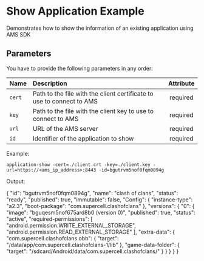 Show Application Example
========================

Demonstrates how to show the information of an existing application using AMS SDK

Parameters
-----

You have to provide the following parameters in any order:

| Name      | Description           | Attribute  |
| --------- |:--------------------  | :--------: |
| `cert`    | Path to the file with the client certificate to use to connect to AMS | required |
| `key`     | Path to the file with the client key to use to connect to AMS  | required |
| `url`     | URL of the AMS server                   | required |
| `id`      | Identifier of the application to show   | required |


Example:

    application-show -cert=./client.crt -key=./client.key -url=https://<ams_ip_address>:8443 -id=bgutrvm5nof0fqm0894g

Output:

{
    "id": "bgutrvm5nof0fqm0894g",
    "name": "clash of clans",
    "status": "ready",
    "published": true,
    "immutable": false,
    "Config": {
        "instance-type": "a2.3",
        "boot-package": "com.supercell.clashofclans"
    },
    "versions": {
        "0": {
            "image": "bguqesm5nof675ard8b0 (version 0)",
            "published": true,
            "status": "active",
            "required-permissions": [
                "android.permission.WRITE_EXTERNAL_STORAGE",
                "android.permission.READ_EXTERNAL_STORAGE"
            ],
            "extra-data": {
                "com.supercell.clashofclans.obb": {
                    "target": "/data/app/com.supercell.clashofclans-1/lib"
                },
                "game-data-folder": {
                    "target": "/sdcard/Android/data/com.supercell.clashofclans/"
                }
            }
        }
    }
}


